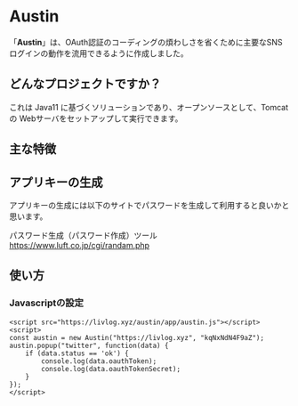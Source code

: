 # Austin
「**Austin**」は、OAuth認証のコーディングの煩わしさを省くために主要なSNSログインの動作を流用できるように作成しました。

## どんなプロジェクトですか？
これは Java11 に基づくソリューションであり、オープンソースとして、Tomcatの Webサーバをセットアップして実行できます。

## 主な特徴



## アプリキーの生成
アプリキーの生成には以下のサイトでパスワードを生成して利用すると良いかと思います。

パスワード生成（パスワード作成）ツール<br>
https://www.luft.co.jp/cgi/randam.php

## 使い方

### Javascriptの設定

    <script src="https://livlog.xyz/austin/app/austin.js"></script>
    <script>
    const austin = new Austin("https://livlog.xyz", "kqNxNdN4F9aZ");
    austin.popup("twitter", function(data) {
        if (data.status == 'ok') {
            console.log(data.oauthToken);
            console.log(data.oauthTokenSecret);
        }
    });
    </script>
